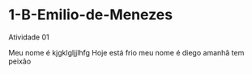 # 1-B-Emilio-de-Menezes
Atividade 01


Meu nome é kjgklgljjlhfg
Hoje está frio
meu nome é diego
amanhâ tem peixâo
